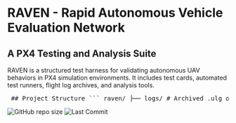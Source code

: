 # RAVEN - Rapid Autonomous Vehicle Evaluation Network
## A PX4 Testing and Analysis Suite

RAVEN is a structured test harness for validating autonomous UAV behaviors in PX4 simulation environments.
It includes test cards, automated test runners, flight log archives, and analysis tools.

<pre> ## Project Structure ``` raven/ ├── logs/ # Archived .ulg or .log files from SITL tests ├── scripts/ # Bash/Python scripts to automate tests or run PX4 ├── test_cards/ # Structured descriptions of each test case └── analysis/ # Scripts and notebooks to process & visualize logs ``` </pre>

![GitHub repo size](https://img.shields.io/github/repo-size/cpetrich3/RAVEN)
![Last Commit](https://img.shields.io/github/last-commit/cpetrich3/RAVEN)
